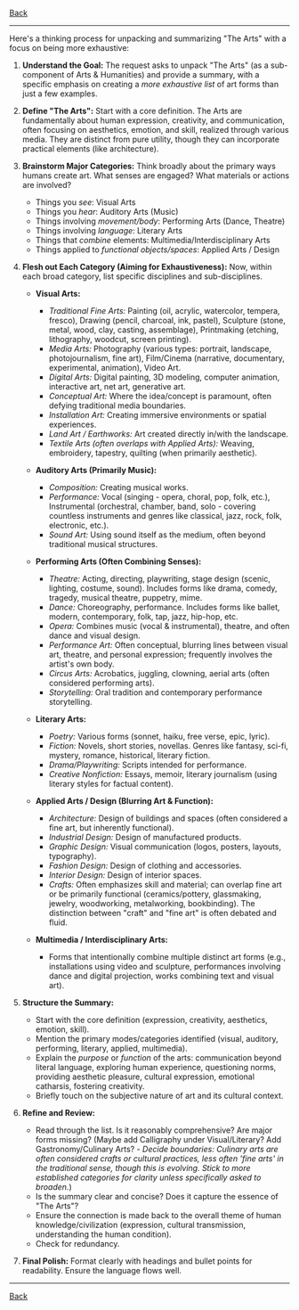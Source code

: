 [Back](README.md)

---

Here's a thinking process for unpacking and summarizing "The Arts" with a focus on being more exhaustive:

1.  **Understand the Goal:** The request asks to unpack "The Arts" (as a sub-component of Arts & Humanities) and provide a summary, with a specific emphasis on creating a *more exhaustive list* of art forms than just a few examples.

2.  **Define "The Arts":** Start with a core definition. The Arts are fundamentally about human expression, creativity, and communication, often focusing on aesthetics, emotion, and skill, realized through various media. They are distinct from pure utility, though they can incorporate practical elements (like architecture).

3.  **Brainstorm Major Categories:** Think broadly about the primary ways humans create art. What senses are engaged? What materials or actions are involved?
    *   Things you *see*: Visual Arts
    *   Things you *hear*: Auditory Arts (Music)
    *   Things involving *movement/body*: Performing Arts (Dance, Theatre)
    *   Things involving *language*: Literary Arts
    *   Things that *combine* elements: Multimedia/Interdisciplinary Arts
    *   Things applied to *functional objects/spaces*: Applied Arts / Design

4.  **Flesh out Each Category (Aiming for Exhaustiveness):** Now, within each broad category, list specific disciplines and sub-disciplines.

    *   **Visual Arts:**
        *   *Traditional Fine Arts:* Painting (oil, acrylic, watercolor, tempera, fresco), Drawing (pencil, charcoal, ink, pastel), Sculpture (stone, metal, wood, clay, casting, assemblage), Printmaking (etching, lithography, woodcut, screen printing).
        *   *Media Arts:* Photography (various types: portrait, landscape, photojournalism, fine art), Film/Cinema (narrative, documentary, experimental, animation), Video Art.
        *   *Digital Arts:* Digital painting, 3D modeling, computer animation, interactive art, net art, generative art.
        *   *Conceptual Art:* Where the idea/concept is paramount, often defying traditional media boundaries.
        *   *Installation Art:* Creating immersive environments or spatial experiences.
        *   *Land Art / Earthworks:* Art created directly in/with the landscape.
        *   *Textile Arts (often overlaps with Applied Arts):* Weaving, embroidery, tapestry, quilting (when primarily aesthetic).

    *   **Auditory Arts (Primarily Music):**
        *   *Composition:* Creating musical works.
        *   *Performance:* Vocal (singing - opera, choral, pop, folk, etc.), Instrumental (orchestral, chamber, band, solo - covering countless instruments and genres like classical, jazz, rock, folk, electronic, etc.).
        *   *Sound Art:* Using sound itself as the medium, often beyond traditional musical structures.

    *   **Performing Arts (Often Combining Senses):**
        *   *Theatre:* Acting, directing, playwriting, stage design (scenic, lighting, costume, sound). Includes forms like drama, comedy, tragedy, musical theatre, puppetry, mime.
        *   *Dance:* Choreography, performance. Includes forms like ballet, modern, contemporary, folk, tap, jazz, hip-hop, etc.
        *   *Opera:* Combines music (vocal & instrumental), theatre, and often dance and visual design.
        *   *Performance Art:* Often conceptual, blurring lines between visual art, theatre, and personal expression; frequently involves the artist's own body.
        *   *Circus Arts:* Acrobatics, juggling, clowning, aerial arts (often considered performing arts).
        *   *Storytelling:* Oral tradition and contemporary performance storytelling.

    *   **Literary Arts:**
        *   *Poetry:* Various forms (sonnet, haiku, free verse, epic, lyric).
        *   *Fiction:* Novels, short stories, novellas. Genres like fantasy, sci-fi, mystery, romance, historical, literary fiction.
        *   *Drama/Playwriting:* Scripts intended for performance.
        *   *Creative Nonfiction:* Essays, memoir, literary journalism (using literary styles for factual content).

    *   **Applied Arts / Design (Blurring Art & Function):**
        *   *Architecture:* Design of buildings and spaces (often considered a fine art, but inherently functional).
        *   *Industrial Design:* Design of manufactured products.
        *   *Graphic Design:* Visual communication (logos, posters, layouts, typography).
        *   *Fashion Design:* Design of clothing and accessories.
        *   *Interior Design:* Design of interior spaces.
        *   *Crafts:* Often emphasizes skill and material; can overlap fine art or be primarily functional (ceramics/pottery, glassmaking, jewelry, woodworking, metalworking, bookbinding). The distinction between "craft" and "fine art" is often debated and fluid.

    *   **Multimedia / Interdisciplinary Arts:**
        *   Forms that intentionally combine multiple distinct art forms (e.g., installations using video and sculpture, performances involving dance and digital projection, works combining text and visual art).

5.  **Structure the Summary:**
    *   Start with the core definition (expression, creativity, aesthetics, emotion, skill).
    *   Mention the primary modes/categories identified (visual, auditory, performing, literary, applied, multimedia).
    *   Explain the *purpose* or *function* of the arts: communication beyond literal language, exploring human experience, questioning norms, providing aesthetic pleasure, cultural expression, emotional catharsis, fostering creativity.
    *   Briefly touch on the subjective nature of art and its cultural context.

6.  **Refine and Review:**
    *   Read through the list. Is it reasonably comprehensive? Are major forms missing? (Maybe add Calligraphy under Visual/Literary? Add Gastronomy/Culinary Arts? - *Decide boundaries: Culinary arts are often considered crafts or cultural practices, less often 'fine arts' in the traditional sense, though this is evolving. Stick to more established categories for clarity unless specifically asked to broaden.*)
    *   Is the summary clear and concise? Does it capture the essence of "The Arts"?
    *   Ensure the connection is made back to the overall theme of human knowledge/civilization (expression, cultural transmission, understanding the human condition).
    *   Check for redundancy.

7.  **Final Polish:** Format clearly with headings and bullet points for readability. Ensure the language flows well.

---

[Back](README.md)
